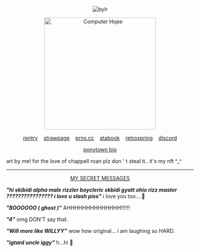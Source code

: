 <p align="center"> <img src="https://komarev.com/ghpvc/?username=bylrx&label=MY%20LOYAL%20FANS&color=fce144&style=flat" alt="bylr" /> </p>

<p align="center"> <img src="https://i.ibb.co/XVyGkf2/ill-protect-u-mike.png" width="300" height="300" alt="Computer Hope"/>

<p align="center">
  <a href="https://rentry.co/willwise">rentry</a> 
  &nbsp;&nbsp;
  <a href="https://boycleric.straw.page/">strawpage</a>
  &nbsp;&nbsp;
  <a href="https://pronouns.cc/@cleric">prns.cc</a>
  &nbsp;&nbsp;
    <a href="https://yellow.atabook.org/">atabook</a> 
  &nbsp;&nbsp;
  <a href="https://retrospring.net/@willbyers">retrospring</a>
  &nbsp;&nbsp;
  <a href="https://discordapp.com/users/1201915598213484607">discord</a>
</p>

<p align="center"><a href="https://rentry.co/ponytownbio">ponytown bio</a></p>

art by me! for the love of chappell roan plz don ' t steal it.. it's my nft ^_^

***

<p align="center"><a href="https://www.secretmessage.link/secret/672a6fcfa7b42">MY SECRET MESSAGES</a></p>

***"hi skibidi alpha male rizzler boycleric skbidi gyatt ohio rizz master ???????????????? i love u slash piss"***
i love you too....💛

***"BOOOOOO ( ghost )"***
AHHHHHHHHHHHHHH!!!!!!

***"4"***
omg DON'T say that.

***"Will more like WILLYY"***
wow how original... i am laughing so HARD. 

***"igtard uncle iggy"***
h...hi 💛
